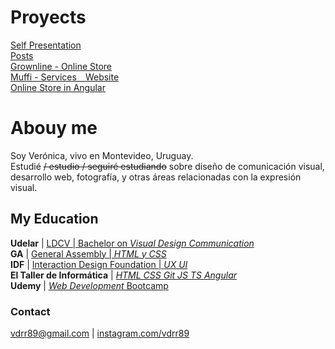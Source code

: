 # Proyects  


[Self Presentation](https://github.com/vdrr89/me)  
[Posts](https://github.com/vdrr89/posts)  
[Grownline - Online Store](https://github.com/vdrr89/grownline)  
[Muffi - Services Website](https://github.com/vdrr89/muffi)  
[Online Store in Angular](https://github.com/vdrr89/proyTallerI)  



# Abouy me  


Soy Verónica, vivo en Montevideo, Uruguay.  
Estudié ~~/ estudio / seguiré estudiando~~ sobre diseño de comunicación visual, desarrollo web, fotografía, y otras áreas relacionadas con la expresión visual.



## My Education  


**Udelar** | [LDCV | Bachelor on *Visual Design Communication*](http://www.fadu.edu.uy/ldcv/)  
**GA** | [General Assembly | *HTML y CSS* ](https://dash.generalassemb.ly/)  
**IDF** | [Interaction Design Foundation | *UX UI*](https://www.interaction-design.org/courses?ad-set=ux-foundation&gclid=Cj0KCQjwuLShBhC_ARIsAFod4fL1UOLgXklWWIQkeKDqgktqJQDwA_qccHIoxk51K3pNcp0ySAhMZqAaAq9SEALw_wcB)  
**El Taller de Informática** | [*HTML CSS Git JS TS Angular*](https://www.tallerdeinformatica.edu.uy/CursosOnline)  
**Udemy** | [*Web Development* Bootcamp ](https://www.udemy.com/course/the-complete-web-development-bootcamp)  




### Contact


[vdrr89@gmail.com](mailto:vdrr89@gmail.com) | [instagram.com/vdrr89](https://www.instagram.com/vdrr89)